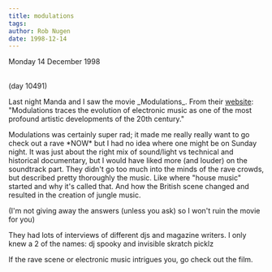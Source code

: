 ```yaml
---
title: modulations
tags: 
author: Rob Nugen
date: 1998-12-14
---
```


<title>modulations</title>

<p class=date>Monday 14 December 1998</p>
<br>(day 10491)

<p>Last night Manda and I saw the movie _Modulations_.  From their <a href="http://www.modulations.com">website</a>: "Modulations traces the evolution of electronic music as one of the most profound artistic developments of the 20th century."

<p>Modulations was certainly super rad; it made me really really want to go check out a rave *NOW* but I had no idea where one might be on Sunday night.  It was just about the right mix of sound/light vs technical and historical documentary, but I would have liked more (and louder) on the soundtrack part.  They didn't go too much into the minds of the rave crowds, but described pretty thoroughly the music.  Like where "house music" started and why it's called that.  And how the British scene changed and resulted in the creation of jungle music. 

<p>(I'm not giving away the answers (unless you ask) so I won't ruin the movie for you)

<p>They had lots of interviews of different djs and magazine writers.  I only knew a 2 of the names: dj spooky and invisible skratch picklz

<p>If the rave scene or electronic music intrigues you, go check out the film. 
</p>
